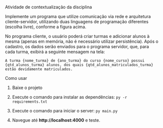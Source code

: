 Atividade de contextualização da disciplina

Implemente um programa que utilize comunicação via rede e arquitetura cliente-servidor, utilizando duas
linguagens de programação diferentes (escolha livre), conforme a figura acima.

No programa cliente, o usuário poderá criar turmas e adicionar alunos à mesma (apenas em memória, não é
necessário utilizar persistência). Após o cadastro, os dados serão enviados para o programa servidor, que, para
cada turma, exibirá a seguinte mensagem na tela:

```A turma {nome_turma} de {ano_turma} do curso {nome_curso} possui {qtd_alunos_turma} alunos, dos quais {qtd_alunos_matriculados_turma} estão devidamente matriculados.```

Como usar

1. Baixe o projeto

2. Execute o comando para instalar as dependências:
   `py -r requirements.txt`

3. Execute o comando para iniciar o server:
   `py main.py`

4. Navegue até <b>http://localhost:4000</b> e teste.
